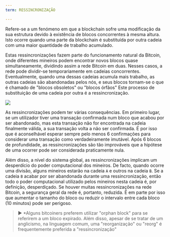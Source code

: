 ```yaml
---
term: RESSINCRONIZAÇÃO

---
```

Refere-se a um fenómeno em que a blockchain sofre uma modificação da sua estrutura devido à existência de blocos concorrentes à mesma altura. Isto ocorre quando uma parte da blockchain é substituída por outra cadeia com uma maior quantidade de trabalho acumulado.

Estas ressincronizações fazem parte do funcionamento natural da Bitcoin, onde diferentes mineiros podem encontrar novos blocos quase simultaneamente, dividindo assim a rede Bitcoin em duas. Nesses casos, a rede pode dividir-se temporariamente em cadeias concorrentes. Eventualmente, quando uma dessas cadeias acumula mais trabalho, as outras cadeias são abandonadas pelos nós, e seus blocos tornam-se o que é chamado de "blocos obsoletos" ou "blocos órfãos" Este processo de substituição de uma cadeia por outra é a ressincronização.

![](../../dictionnaire/assets/9.webp)

As ressincronizações podem ter várias consequências. Em primeiro lugar, se um utilizador tiver uma transação confirmada num bloco que acabou por ser abandonado, mas esta transação não for encontrada na cadeia finalmente válida, a sua transação volta a não ser confirmada. É por isso que é aconselhável esperar sempre pelo menos 6 confirmações para considerar uma transação como verdadeiramente imutável. Após 6 blocos de profundidade, as ressincronizações são tão improváveis que a hipótese de uma ocorrer pode ser considerada praticamente nula.

Além disso, a nível do sistema global, as ressincronizações implicam um desperdício do poder computacional dos mineiros. De facto, quando ocorre uma divisão, alguns mineiros estarão na cadeia `A` e outros na cadeia `B`. Se a cadeia `B` acabar por ser abandonada durante uma ressincronização, então todo o poder computacional utilizado pelos mineiros nesta cadeia é, por definição, desperdiçado. Se houver muitas ressincronizações na rede Bitcoin, a segurança geral da rede é, portanto, reduzida. É em parte por isso que aumentar o tamanho do bloco ou reduzir o intervalo entre cada bloco (10 minutos) pode ser perigoso.

> ► *Alguns bitcoiners preferem utilizar "orphan block" para se referirem a um bloco expirado. Além disso, apesar de se tratar de um anglicismo, na linguagem comum, uma "reorganização" ou "reorg" é frequentemente preferida a "ressincronização"